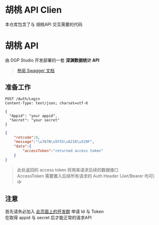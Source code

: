 # 胡桃 API Clien
本仓库包含了与 胡桃API 交互需要的代码
# 胡桃 API
由 DGP Studio 开发部署的一套 **深渊数据统计 API**  
> [参阅 Swagger 文档](https://hutao-api.snapgenshin.com/swagger/index.html)

## 准备工作

```
POST /Auth/Login
Content-Type: text/json; charset=utf-8

{
  "Appid": "your appid",
  "Secret": "your secret"
}
```

``` json
{
    "retcode":0,
    "message":"\u767B\u5F55\u6210\u529F",
    "data":{
        "accessToken":"returned access token"
    }
}
```
> 此处返回的 access token 将用来请求后续的数据接口  
> AccessToken 需要置入后续所有请求的 Auth Header (Jwt/Bearer 均可) 中

## 注意
首先请务必加入 [此页面上的开发群](https://github.com/DGP-Studio/Snap.Genshin) 申请 Id 与 Token  
在取得 appid 与 secret 后才能正常的请求API  